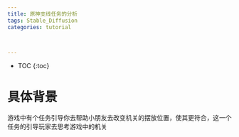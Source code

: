 ```yaml
---
title: 原神支线任务的分析
tags: Stable_Diffusion 
categories: tutorial



---
```


* TOC
{:toc}




# 具体背景

游戏中有个任务引导你去帮助小朋友去改变机关的摆放位置，使其更符合，这一个任务的引导玩家去思考游戏中的机关